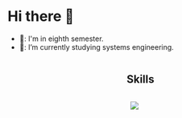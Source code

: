 # Hi there 👋

- 🏫: I'm in eighth semester.
- 🔭: I’m currently studying systems engineering.

<div id="user-content-toc">
  <ul align="center">
    <summary><h2 style="display: inline-block">Skills</h2></summary>
  </ul>
</div>
<!--tech stack icons-->
<p align="center">
  <a href="https://skillicons.dev">
    <img src="https://skillicons.dev/icons?i=git,css,docker,postgres,github,html,java,js,mysql,postman,spring&perline=14" />
  </a>
</p>
